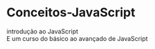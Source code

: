 # Conceitos-JavaScript
introdução ao JavaScript
<br>
E um curso do básico ao avançado de JavaScript
